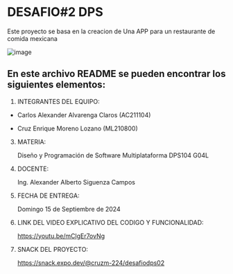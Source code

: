 # DESAFIO#2 DPS
Este proyecto se basa en la creacion de Una APP para un restaurante de comida mexicana

![image](https://user-images.githubusercontent.com/79995182/188522186-37932faa-4194-4c29-b288-f1530fa68e41.png)

 ## En este archivo README se pueden encontrar los siguientes elementos:

 1) INTEGRANTES DEL EQUIPO:

  - Carlos Alexander Alvarenga Claros (AC211104)
    
  - Cruz Enrique Moreno Lozano (ML210800)
     
     
 3) MATERIA:

     Diseño y Programación de Software Multiplataforma DPS104 G04L
 4) DOCENTE:

      Ing. Alexander Alberto Siguenza Campos

 5) FECHA DE ENTREGA:

      Domingo 15 de Septiembre de 2024
      
 6) LINK DEL VIDEO EXPLICATIVO DEL CODIGO Y FUNCIONALIDAD:
    
      https://youtu.be/mClgEr7ovNg

6) SNACK DEL PROYECTO:
    
     https://snack.expo.dev/@cruzm-224/desafiodps02
 
